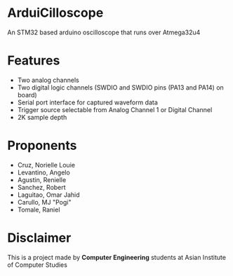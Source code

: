 # ArduiCilloscope

An STM32 based arduino oscilloscope that runs over Atmega32u4

# Features 

- Two analog channels
- Two digital logic channels (SWDIO and SWDIO pins (PA13 and PA14) on board)
- Serial port interface for captured waveform data
- Trigger source selectable from Analog Channel 1 or Digital Channel
- 2K sample depth

# Proponents

- Cruz, Norielle Louie
- Levantino, Angelo
- Agustin, Renielle
- Sanchez, Robert
- Laguitao, Omar Jahid
- Carullo, MJ "Pogi"
- Tomale, Raniel

# Disclaimer

This is a project made by **Computer Engineering** students at Asian Institute of Computer Studies 
